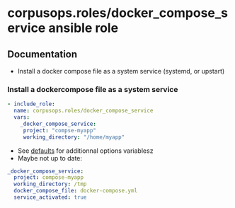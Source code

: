 # corpusops.roles/docker_compose_service ansible role

## Documentation

- Install a docker compose file as a system service (systemd, or upstart)

### Install a dockercompose file as a system service
```yaml
- include_role:
  name: corpusops.roles/docker_compose_service
  vars:
    _docker_compose_service:
     project: "compse-myapp"
     working_directory: "/home/myapp"
```

- See [defaults](./defaults/main.yml) for additionnal options variablesz
- Maybe not up to date:

```yaml
_docker_compose_service:
  project: compose-myapp
  working_directory: /tmp
  docker_compose_file: docker-compose.yml
  service_activated: true
```
